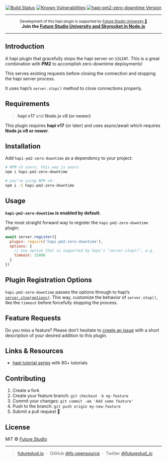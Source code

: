 <p align="center">
</p>

<p align="center">
    <a href="https://travis-ci.org/fs-opensource/hapi-pm2-zero-downtime"><img src="https://camo.githubusercontent.com/9f56ef242c6f588f74f39f0bd61c1acd34d853af/68747470733a2f2f7472617669732d63692e6f72672f66732d6f70656e736f757263652f686170692d67656f2d6c6f636174652e7376673f6272616e63683d6d6173746572" alt="Build Status" data-canonical-src="https://travis-ci.org/fs-opensource/hapi-pm2-zero-downtime.svg?branch=master" style="max-width:100%;"></a>
    <a href="https://snyk.io/test/github/fs-opensource/hapi-pm2-zero-downtime"><img src="https://snyk.io/test/github/fs-opensource/hapi-pm2-zero-downtime/badge.svg" alt="Known Vulnerabilities" data-canonical-src="https://snyk.io/test/github/fs-opensource/hapi-pm2-zero-downtime" style="max-width:100%;"></a>
    <a href="https://www.npmjs.com/package/hapi-pm2-zero-downtime"><img src="https://img.shields.io/npm/v/hapi-pm2-zero-downtime.svg" alt="hapi-pm2-zero-downtime Version" data-canonical-src="https://img.shields.io/npm/v/hapi-pm2-zero-downtime.svg" style="max-width:100%;"></a>
</p>

------

<p align="center"><sup>Development of this hapi plugin is supported by <a href="https://futurestud.io">Future Studio University 🚀</a></sup>
<br><b>
Join the <a href="https://futurestud.io/university">Future Studio University and Skyrocket in Node.js</a></b>
</p>

------


## Introduction
A hapi plugin that gracefully stops the hapi server on `SIGINT`. This is a great combination with **PM2** to accomplish zero-downtime deployments!

This serves existing requests before closing the connection and stopping the hapi server process.

It uses hapi’s `server.stop()` method to close connections properly.


## Requirements
> **hapi v17** and **Node.js v8 (or newer)**

This plugin requires **hapi v17** (or later) and uses async/await which requires **Node.js v8 or newer**.


## Installation
Add `hapi-pm2-zero-downtime` as a dependency to your project:

```bash
# NPM v5 users, this way is yours
npm i hapi-pm2-zero-downtime

# you’re using NPM v4:
npm i -S hapi-pm2-zero-downtime

```


## Usage
**`hapi-pm2-zero-downtime` is enabled by default.**

The most straight forward way to register the `hapi-pm2-zero-downtime` plugin:

```js
await server.register({
  plugin: require('hapi-pm2-zero-downtime'),
  options: {
    // any option that is supported by hapi's "server.stop()", e.g.
    timeout: 15000
  }
})
```


## Plugin Registration Options
`hapi-pm2-zero-downtime` passes the options through to hapi’s [`server.stop(options)`](https://hapijs.com/api#-await-serverstopoptions).
This way, customize the behavior of `server.stop()`, like the `timeout` before forcefully stopping the process.


## Feature Requests
Do you miss a feature? Please don’t hesitate to
[create an issue](https://github.com/fs-opensource/hapi-pm2-zero-downtime/issues) with a short description of your desired addition to this plugin.


## Links & Resources

- [hapi tutorial series](https://futurestud.io/tutorials/hapi-get-your-server-up-and-running) with 80+ tutorials


## Contributing

1.  Create a fork
2.  Create your feature branch: `git checkout -b my-feature`
3.  Commit your changes: `git commit -am 'Add some feature'`
4.  Push to the branch: `git push origin my-new-feature`
5.  Submit a pull request 🚀


## License

MIT © [Future Studio](https://futurestud.io)

---

> [futurestud.io](https://futurestud.io) &nbsp;&middot;&nbsp;
> GitHub [@fs-opensource](https://github.com/fs-opensource/) &nbsp;&middot;&nbsp;
> Twitter [@futurestud_io](https://twitter.com/futurestud_io)
